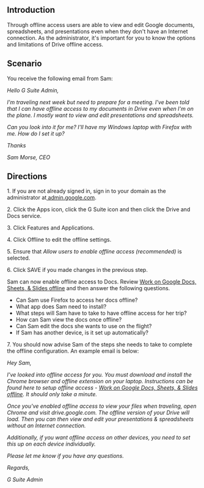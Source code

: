 ## Introduction

Through offline access users are able to view and edit Google documents, spreadsheets, and presentations even when they don't have an Internet connection. As the administrator, it's important for you to know the options and limitations of Drive offline access.

## Scenario

You receive the following email from Sam:

*Hello G Suite Admin,*

*I'm traveling next week but need to prepare for a meeting. I've been told that I can have offline access to my documents in Drive even when I'm on the plane. I mostly want to view and edit presentations and spreadsheets.*

*Can you look into it for me? I'll have my Windows laptop with Firefox with me. How do I set it up?*

*Thanks*

*Sam Morse, CEO*

## Directions

1\. If you are not already signed in, sign in to your domain as the administrator at[ admin.google.com](https://admin.google.com/).

2\. Click the Apps icon, click the G Suite icon and then click the Drive and Docs service.

3\. Click Features and Applications.

4\. Click Offline to edit the offline settings.

5\. Ensure that *Allow users to enable offline access (recommended)* is selected.

6\. Click SAVE if you made changes in the previous step.

Sam can now enable offline access to Docs. Review [Work on Google Docs, Sheets, & Slides offline](https://support.google.com/docs/answer/6388102 "Work on Google Docs, Sheets, & Slides offline") and then answer the following questions.

-   Can Sam use Firefox to access her docs offline?
-   What app does Sam need to install?
-   What steps will Sam have to take to have offline access for her trip?
-   How can Sam view the docs once offline?
-   Can Sam edit the docs she wants to use on the flight?
-   If Sam has another device, is it set up automatically?

7\. You should now advise Sam of the steps she needs to take to complete the offline configuration. An example email is below:

*Hey Sam,*

*I've looked into offline access for you. You must download and install the Chrome browser and offline extension on your laptop. Instructions can be found here to setup offline access - *[*Work on Google Docs, Sheets, & Slides offline*](https://support.google.com/docs/answer/6388102 "Work on Google Docs, Sheets, & Slides offline")*. It should only take a minute.*

*Once you've enabled offline access to view your files when traveling, open Chrome and visit drive.google.com. The offline version of your Drive will load. Then you can then view and edit your presentations & spreadsheets without an Internet connection.*

*Additionally, if you want offline access on other devices, you need to set this up on each device individually.*

*Please let me know if you have any questions.*

*Regards,*

*G Suite Admin*
